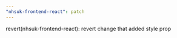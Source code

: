 ```yaml
---
"nhsuk-frontend-react": patch
---
```


revert(nhsuk-frontend-react): revert change that added style prop
